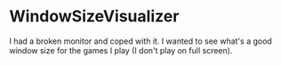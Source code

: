 # WindowSizeVisualizer
I had a broken monitor and coped with it. I wanted to see what's a good window size for the games I play (I don't play on full screen).
